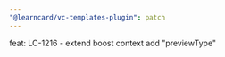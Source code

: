 ```yaml
---
"@learncard/vc-templates-plugin": patch
---
```


feat: LC-1216 - extend boost context add "previewType"
